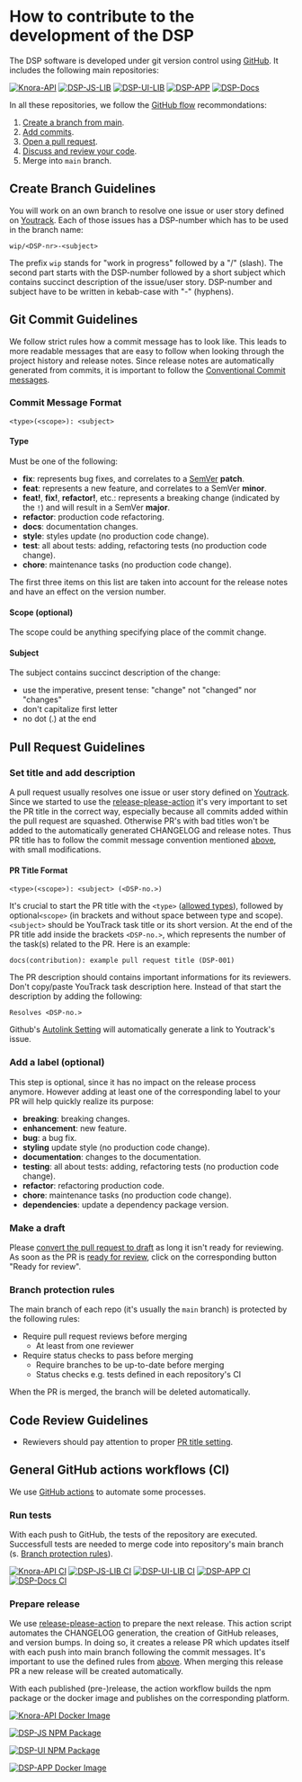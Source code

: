 # How to contribute to the development of the DSP

The DSP software is developed under git version control using [GitHub](https://github.com/dasch-swiss). It includes the following main repositories:

[![Knora-API](https://img.shields.io/github/v/release/dasch-swiss/knora-api?include_prereleases&label=Knora-API)](https://github.com/dasch-swiss/knora-api)
[![DSP-JS-LIB](https://img.shields.io/github/v/release/dasch-swiss/dsp-js-lib?include_prereleases&label=DSP-JS-LIB)](https://github.com/dasch-swiss/dsp-js-lib)
[![DSP-UI-LIB](https://img.shields.io/github/v/release/dasch-swiss/dsp-ui-lib?include_prereleases&label=DSP-UI-LIB)](https://github.com/dasch-swiss/dsp-ui-lib)
[![DSP-APP](https://img.shields.io/github/v/release/dasch-swiss/dsp-app?include_prereleases&label=DSP-APP)](https://github.com/dasch-swiss/dsp-app)
[![DSP-Docs](https://img.shields.io/github/v/release/dasch-swiss/dsp-docs?include_prereleases&label=DSP-Docs)](https://github.com/dasch-swiss/dsp-docs)

In all these repositories, we follow the [GitHub flow](https://guides.github.com/introduction/flow/) recommondations:

1. [Create a branch from main](#create-branch-guidelines).
1. [Add commits](#git-commit-guidelines).
1. [Open a pull request](#pull-request-guidelines).
1. [Discuss and review your code](#code-review-guidelines).
1. Merge into `main` branch.

## Create Branch Guidelines

You will work on an own branch to resolve one issue or user story defined on [Youtrack](https://dasch.myjetbrains.com/youtrack/). Each of those issues has a DSP-number which has to be used in the branch name:

```text
wip/<DSP-nr>-<subject>
```

The prefix `wip` stands for "work in progress" followed by a "/" (slash). The second part starts with the DSP-number followed by a short subject which contains succinct description of the issue/user story. DSP-number and subject have to be written in kebab-case with "-" (hyphens).

## Git Commit Guidelines

We follow strict rules how a commit message has to look like. This leads to more readable messages that are easy to follow when looking through the project history and release notes. Since release notes are automatically generated from commits, it is important to follow the [Conventional Commit messages](https://www.conventionalcommits.org/).

### Commit Message Format

```text
<type>(<scope>): <subject>
```

#### Type

Must be one of the following:

- **fix**: represents bug fixes, and correlates to a [SemVer](https://semver.org/) **patch**.
- **feat**: represents a new feature, and correlates to a SemVer **minor**.
- **feat!**, **fix!**, **refactor!**, etc.: represents a breaking change (indicated by the `!`) and will result in a SemVer **major**.
- **refactor**: production code refactoring.
- **docs**: documentation changes.
- **style**: styles update (no production code change).
- **test**: all about tests: adding, refactoring tests (no production code change).
- **chore**: maintenance tasks (no production code change).

The first three items on this list are taken into account for the release notes and have an effect on the version number.

#### Scope (optional)

The scope could be anything specifying place of the commit change.

#### Subject

The subject contains succinct description of the change:

- use the imperative, present tense: "change" not "changed" nor "changes"
- don't capitalize first letter
- no dot (.) at the end

## Pull Request Guidelines

### Set title and add description

A pull request usually resolves one issue or user story defined on [Youtrack](https://dasch.myjetbrains.com/youtrack/).
Since we started to use the [release-please-action](https://github.com/marketplace/actions/release-please-action) it's very important to set the PR title in the correct way, especially because all commits added within the pull request are squashed. Otherwise PR's with bad titles won't be added to the automatically generated CHANGELOG and release notes. Thus PR title has to follow the commit message convention mentioned [above](#git-commit-guidelines), with small modifications. 

#### PR Title Format

```text
<type>(<scope>): <subject> (<DSP-no.>)
```

It's crucial to start the PR title with the `<type>` ([allowed types](#type)), followed by optional`<scope>` (in brackets and without space between type and scope). `<subject>` should be YouTrack task title or its short version. At the end of the PR title add inside the brackets `<DSP-no.>`, which represents the number of the task(s) related to the PR. Here is an example:

```text
docs(contribution): example pull request title (DSP-001)
```

The PR description should contains important informations for its reviewers. Don't copy/paste YouTrack task description here. Instead of that start the description by adding the following:

```text
Resolves <DSP-no.>
```

Github's [Autolink Setting](https://docs.github.com/en/free-pro-team@latest/github/administering-a-repository/configuring-autolinks-to-reference-external-resources) will automatically generate a link to Youtrack's issue.

### Add a label (optional)

This step is optional, since it has no impact on the release process anymore. However adding at least one of the corresponding label to your PR will help quickly realize its purpose:

- **breaking**: breaking changes.
- **enhancement**: new feature.
- **bug**: a bug fix.
- **styling** update style (no production code change).
- **documentation**: changes to the documentation.
- **testing**: all about tests: adding, refactoring tests (no production code change).
- **refactor**: refactoring production code.
- **chore**: maintenance tasks (no production code change).
- **dependencies**: update a dependency package version.

### Make a draft

Please [convert the pull request to draft](https://docs.github.com/en/free-pro-team@latest/github/collaborating-with-issues-and-pull-requests/changing-the-stage-of-a-pull-request#converting-a-pull-request-to-a-draft) as long it isn't ready for reviewing. As soon as the PR is [ready for review](https://docs.github.com/en/free-pro-team@latest/github/collaborating-with-issues-and-pull-requests/changing-the-stage-of-a-pull-request#marking-a-pull-request-as-ready-for-review), click on the corresponding button "Ready for review".

### Branch protection rules

The main branch of each repo (it's usually the `main` branch) is protected by the following rules:

- Require pull request reviews before merging
    - At least from one reviewer
- Require status checks to pass before merging
    - Require branches to be up-to-date before merging
    - Status checks e.g. tests defined in each repository's CI

When the PR is merged, the branch will be deleted automatically.

## Code Review Guidelines

- Rewievers should pay attention to proper [PR title setting](#pr-title-format).

## General GitHub actions workflows (CI)

We use [GitHub actions](https://github.com/features/actions) to automate some processes.

### Run tests

With each push to GitHub, the tests of the repository are executed. Successfull tests are needed to merge code into repository's main branch (s. [Branch protection rules](#branch-protection-rules)).

[![Knora-API CI](https://img.shields.io/github/workflow/status/dasch-swiss/knora-api/CI?label=Knora-API%20CI)](https://github.com/dasch-swiss/knora-api/actions)
[![DSP-JS-LIB CI](https://img.shields.io/github/workflow/status/dasch-swiss/dsp-js-lib/CI?label=DSP-JS-LIB%20CI)](https://github.com/dasch-swiss/dsp-js-lib/actions)
[![DSP-UI-LIB CI](https://img.shields.io/github/workflow/status/dasch-swiss/dsp-ui-lib/CI?label=DSP-UI-LIB%20CI)](https://github.com/dasch-swiss/dsp-ui-lib/actions)
[![DSP-APP CI](https://img.shields.io/github/workflow/status/dasch-swiss/dsp-app/CI?label=DSP-APP%20CI)](https://github.com/dasch-swiss/dsp-app/actions)
[![DSP-Docs CI](https://img.shields.io/github/workflow/status/dasch-swiss/dsp-docs/Publish?label=DSP-Docs%20CI)](https://github.com/dasch-swiss/dsp-docs/actions)

### Prepare release

We use [release-please-action](https://github.com/marketplace/actions/release-please-action) to prepare the next release. This action script automates the CHANGELOG generation, the creation of GitHub releases, and version bumps. In doing so, it creates a release PR which updates itself with each push into main branch following the commit messages. It's important to use the defined rules from [above](#git-commit-guidelines). When merging this release PR a new release will be created automatically.

With each published (pre-)release, the action workflow builds the npm package or the docker image and publishes on the corresponding platform.

[![Knora-API Docker Image](https://img.shields.io/docker/v/daschswiss/knora-api?label=Knora-API%20Docker%20Image)](https://hub.docker.com/r/daschswiss/knora-api)

[![DSP-JS NPM Package](https://img.shields.io/npm/v/@dasch-swiss/dsp-js?label=DSP-JS%20NPM%20package)](https://www.npmjs.com/package/@dasch-swiss/dsp-js)

[![DSP-UI NPM Package](https://img.shields.io/npm/v/@dasch-swiss/dsp-ui?label=DSP-UI%20NPM%20package)](https://www.npmjs.com/package/@dasch-swiss/dsp-ui)

[![DSP-APP Docker Image](https://img.shields.io/docker/v/daschswiss/dsp-app?label=DSP-APP%20Docker%20Image)](https://hub.docker.com/r/daschswiss/dsp-app)
